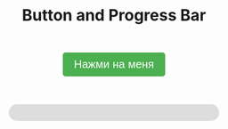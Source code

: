 <!DOCTYPE html>
<html>
<head>
 <title>Button and Progress Bar</title>
 <style type="text/css">
  h1 {
   text-align: center;
   margin-top: 50px;
  }
  button {
   display: block;
   margin: 0 auto;
   margin-top: 50px;
   font-size: 20px;
   padding: 10px 20px;
   background-color: #4CAF50;
   color: #fff;
   border: none;
   border-radius: 5px;
   cursor: pointer;
  }
  #progress-bar {
   width: 75%;
   height: 30px;
   margin: 0 auto;
   margin-top: 50px;
   background-color: #ddd;
   border-radius: 15px;
   overflow: hidden;
  }
  #progress {
   width: 0%;
   height: 100%;
   background-color: #4CAF50;
   border-radius: 15px;
   transition: width 1s ease-in-out;
  }
  #result {
   display: none;
   margin-top: 50px;
   text-align: center;
   font-size: 25px;
   font-weight: bold;
   color: red;
  }
 </style>
</head>
<body>
 <h1>Button and Progress Bar</h1>
 <button onclick="startProgress()">Нажми на меня</button>
 <div id="progress-bar">
  <div id="progress"></div>
 </div>
 <div id="result">Катя Пальшина фашистка</div>
 <script type="text/javascript">
  function startProgress() {
   document.getElementById("progress").style.width = "100%";
   document.getElementById("result").style.display = "block";
  }
 </script>
</body>
</html>
